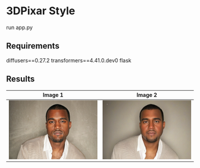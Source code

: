 # 3DPixar Style
run app.py
  
## Requirements

diffusers==0.27.2
transformers==4.41.0.dev0
flask

## Results

| Image 1             | Image 2             |
|--------------------|--------------------|
| ![Description 1](/test/1.jpg) | ![Description 2](output_image.png) |





